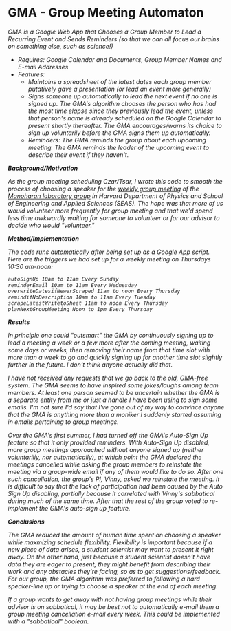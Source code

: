 GMA - Group Meeting Automaton
===

<i>GMA is a Google Web App that Chooses a Group Member to Lead a Recurring Event and Sends Reminders
    (so that we can all focus our brains on something else, such as science!)<i>
    
  - Requires: Google Calendar and Documents, Group Member Names and E-mail Addresses
  - Features:
      - Maintains a spreadsheet of the latest dates each group member putatively gave a presentation (or lead an event more generally)
      - Signs someone up automatically to lead the next event if no one is signed up.  The GMA's algorithm chooses the person who has had the most time elapse since they previously lead the event, unless that person's name is already scheduled on the Google Calendar to present shortly thereafter.  The GMA encourages/warns its choice to sign up voluntarily before the GMA signs them up automatically. 
      - Reminders: The GMA reminds the group about each upcoming meeting.   The GMA reminds the leader of the upcoming event to describe their event if they haven't. 

<b>Background/Motivation</b>

As the group meeting scheduling Czar/Tsar, I wrote this code to smooth the process of choosing a speaker for the [weekly group meeting](http://www.manoharan.seas.harvard.edu/group-meeting.html) of the [Manoharan laboratory group](http://www.manoharan.seas.harvard.edu/home.html) in Harvard Department of Physics and School of Engineering and Applied Sciences (SEAS). The hope was that more of us would volunteer more frequently for group meeting and that we'd spend less time awkwardly waiting for someone to volunteer or for our advisor to decide who would "volunteer."

<b>Method/Implementation</b>

The code runs automatically after being set up as a Google App script. Here are the triggers we had set up for a weekly meeting on Thursdays 10:30 am-noon:

    autoSignUp 10am to 11am Every Sunday
    reminderEmail 10am to 11am Every Wednesday
    overwriteDatesifNewerScraped 11am to noon Every Thursday
    remindifNoDescription 10am to 11am Every Tuesday
    scrapeLatestWritetoSheet 11am to noon Every Thursday
    planNextGroupMeeting Noon to 1pm Every Thursday

<b>Results</b>

In principle one could "outsmart" the GMA by continuously signing up to lead a meeting a week or a few more after the coming meeting, waiting some days or weeks, then removing their name from that time slot with more than a week to go and quickly signing up for another time slot slightly further in the future. I don't think anyone actually did that.  

I have not received any requests that we go back to the old, GMA-free system.  The GMA seems to have inspired some jokes/laughs among team members.  At least one person seemed to be uncertain whether the GMA is a separate entity from me or just a handle I have been using to sign some emails.  I'm not sure I'd say that I've gone out of my way to convince anyone that the GMA is anything more than a moniker I suddenly started assuming in emails pertaining to group meetings.

Over the GMA's first summer, I had turned off the GMA's Auto-Sign Up feature so that it only provided reminders.  With Auto-Sign Up disabled, more group meetings approached without anyone signed up (neither voluntariliy, nor automatically), at which point the GMA declared the meetings cancelled while asking the group members to reinstate the meeting via a group-wide email if any of them would like to do so. After one such cancellation, the group's PI, Vinny, asked we reinstate the meeting. It is difficult to say that the lack of participation had been caused by the Auto Sign Up disabling, partially because it correlated with Vinny's sabbatical during much of the same time. After that the rest of the group voted to re-implement the GMA's auto-sign up feature.

<b>Conclusions</b>

The GMA reduced the amount of human time spent on choosing a speaker while maxmizing schedule flexibility. Flexibility is important because if a new piece of data arises, a student scientist may want to present it right away. On the other hand, just because a student scientist doesn't have data they are eager to present, they might benefit from describing their work and any obstacles they're facing, so as to get suggestions/feedback. For our group, the GMA algorithm was preferred to following a hard speaker-line up or trying to choose a speaker at the end of each meeting.

If a group wants to get away with not having group meetings while their advisor is on sabbatical, it may be best not to automatically e-mail them a group meeting cancellation e-mail every week. This could be implemented with a "sabbatical" boolean.
